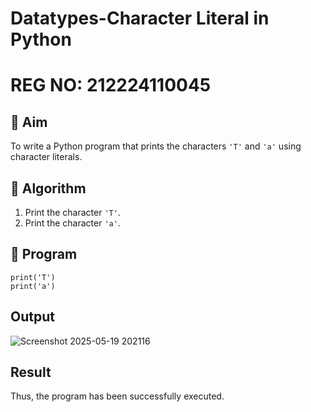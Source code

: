 # Datatypes-Character Literal in Python
# REG NO: 212224110045
## 🎯 Aim
To write a Python program that prints the characters `'T'` and `'a'` using character literals.

## 🧠 Algorithm
1. Print the character `'T'`.
2. Print the character `'a'`.

## 🧾 Program

```
print('T')
print('a')
```
## Output

![Screenshot 2025-05-19 202116](https://github.com/user-attachments/assets/cf147529-455b-4d81-89e1-92094583f3f4)

## Result

Thus, the program has been successfully executed.
